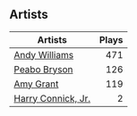 ## Artists
Artists | Plays 
----- | -----: 
[Andy Williams](/artists/andy-williams-16425) | 471
[Peabo Bryson](/artists/peabo-bryson-38840) | 126
[Amy Grant](/artists/amy-grant-3053) | 119
[Harry Connick, Jr.](/artists/harry-connick-jr-41411) | 2

